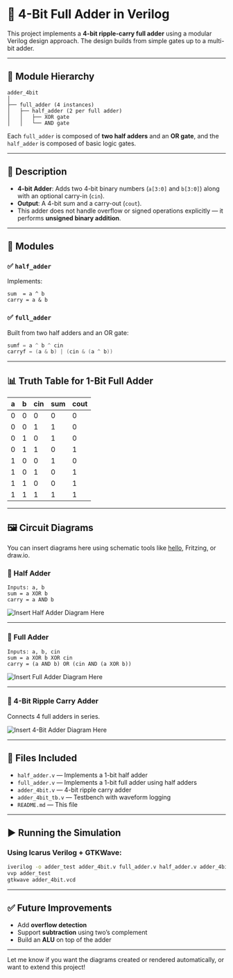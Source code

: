# 🧮 4-Bit Full Adder in Verilog

This project implements a **4-bit ripple-carry full adder** using a modular Verilog design approach. The design builds from simple gates up to a multi-bit adder.

---

## 📁 Module Hierarchy

```
adder_4bit
│
├── full_adder (4 instances)
│   ├── half_adder (2 per full adder)
│   │   ├── XOR gate
│   │   └── AND gate
```

Each `full_adder` is composed of **two half adders** and an **OR gate**, and the `half_adder` is composed of basic logic gates.

---

## 📘 Description

* **4-bit Adder**: Adds two 4-bit binary numbers (`a[3:0]` and `b[3:0]`) along with an optional carry-in (`cin`).
* **Output**: A 4-bit sum and a carry-out (`cout`).
* This adder does not handle overflow or signed operations explicitly — it performs **unsigned binary addition**.

---

## 🔧 Modules

### ✅ `half_adder`

Implements:

```
sum  = a ^ b
carry = a & b
```

### ✅ `full_adder`

Built from two half adders and an OR gate:

```verilog
sumf = a ^ b ^ cin
carryf = (a & b) | (cin & (a ^ b))
```

---

## 📊 Truth Table for 1-Bit Full Adder

| a | b | cin | sum | cout |
| - | - | --- | --- | ---- |
| 0 | 0 | 0   | 0   | 0    |
| 0 | 0 | 1   | 1   | 0    |
| 0 | 1 | 0   | 1   | 0    |
| 0 | 1 | 1   | 0   | 1    |
| 1 | 0 | 0   | 1   | 0    |
| 1 | 0 | 1   | 0   | 1    |
| 1 | 1 | 0   | 0   | 1    |
| 1 | 1 | 1   | 1   | 1    |

---

## 🖼️ Circuit Diagrams

You can insert diagrams here using schematic tools like [hello]([http://www.cburch.com/logisim/](https://github.com/Mukesh0035/extra/blob/2e99274bc606e5ef605bd762879bd787093a3e44/Screenshot%202025-05-17%20105728.png)), Fritzing, or draw\.io.

### 📌 Half Adder

```
Inputs: a, b
sum = a XOR b
carry = a AND b
```

![Insert Half Adder Diagram Here](#)

---

### 📌 Full Adder

```
Inputs: a, b, cin
sum = a XOR b XOR cin
carry = (a AND b) OR (cin AND (a XOR b))
```

![Insert Full Adder Diagram Here](https://drive.google.com/file/d/1ewYez1KKj7E16oqAPrlZCKJiNlRBnzq8/view?usp=sharing)


---

### 📌 4-Bit Ripple Carry Adder

Connects 4 full adders in series.

![[Insert 4-Bit Adder Diagram Here](https://github.com/Mukesh0035/extra/blob/2e99274bc606e5ef605bd762879bd787093a3e44/Screenshot%202025-05-17%20110847.png)](#)

---

## 📂 Files Included

* `half_adder.v` — Implements a 1-bit half adder
* `full_adder.v` — Implements a 1-bit full adder using half adders
* `adder_4bit.v` — 4-bit ripple carry adder
* `adder_4bit_tb.v` — Testbench with waveform logging
* `README.md` — This file

---

## ▶️ Running the Simulation

### Using Icarus Verilog + GTKWave:

```bash
iverilog -o adder_test adder_4bit.v full_adder.v half_adder.v adder_4bit_tb.v
vvp adder_test
gtkwave adder_4bit.vcd
```

---

## ✅ Future Improvements

* Add **overflow detection**
* Support **subtraction** using two’s complement
* Build an **ALU** on top of the adder

---

Let me know if you want the diagrams created or rendered automatically, or want to extend this project!

